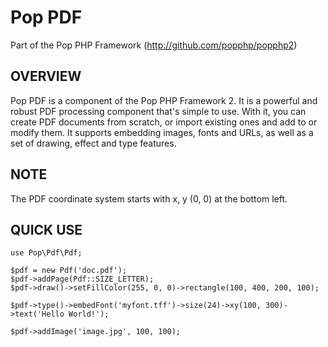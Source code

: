 Pop PDF
=======
Part of the Pop PHP Framework (http://github.com/popphp/popphp2)

OVERVIEW
--------
Pop PDF is a component of the Pop PHP Framework 2. It is a powerful and robust PDF processing
component that's simple to use. With it, you can create PDF documents from scratch, or import
existing ones and add to or modify them. It supports embedding images, fonts and URLs, as well
as a set of drawing, effect and type features.

NOTE
----
The PDF coordinate system starts with x, y (0, 0) at the bottom left.

QUICK USE
---------

    use Pop\Pdf\Pdf;
    
    $pdf = new Pdf('doc.pdf');
    $pdf->addPage(Pdf::SIZE_LETTER);
    $pdf->draw()->setFillColor(255, 0, 0)->rectangle(100, 400, 200, 100);

    $pdf->type()->embedFont('myfont.tff')->size(24)->xy(100, 300)->text('Hello World!');

    $pdf->addImage('image.jpg', 100, 100);


